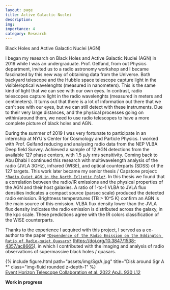 ```yaml
---
layout: page
title: Active Galactic Nuclei
description:
img:
importance: 4
category: Research
---
```


Black Holes and Active Galactic Nuclei (AGN)

I began my research on Black Holes and Active Galactic Nuclei (AGN) in 2019 while I was an undergraduate. Prof. Gelfand, from out Physics department, invited us to a radio astronomy workshop and I became fascinated by this new way of obtaining data from the Universe. Both backyard telescope and the Hubble space telescope capture light in the visible/optical wavelenghts (measured in nanometers). This is the same kind of light that we can see with our own eyes. In contrast, radio telescopes capture light in the radio wavelenghts (measured in meters and centimeters). It turns out that there is a lot of information out there that we can't see with our eyes, but we can still detect with these instruments. Due to their very large distances, and the physical processes going on within/around them, we need to use radio telescopes to have a more complete picture of black holes and AGN.

During the summer of 2019 I was very fortunate to participate in an internship at NYU's Center for Cosmology and Particle Physics. I worked with Prof. Gelfand reducing and analysing radio data from the NEP VLBA Deep field Survey. Achieved a sample of 12 AGN detections from the available 127 phase centers, with 1.5 μJy rms sensitivity. Coming back to Abu Dhabi I continued this research with multiwavelength analysis of the radio (JVLA 3GHz), infrared (WISE), and optical counterparts (SDSS) of the 127 targets. This work later became my senior thesis / Capstone project: <a href="https://archivesspace.nyuad.nyu.edu/repositories/2/archival_objects/28177">`*Radio Quiet AGN in the North Ecliptic Pole*`</a>. In this thesis we found that a correlation between the radio/IR emissions and the physical properties of the AGN and their host galaxies. A ratio of 1-to-1 VLBA to JVLA flux densities indicates a compact source (parsec scale) produced the detected radio emission. Brightness temperatures (TB > 10^5 K) confirm an AGN is the main source of this emission. VLBA flux density lower than the JVLA flux density indicates the radio emission is distributed across the galaxy, in the kpc scale. These predictions agree with the IR colors classification of the WISE counterparts. 

Thanks to the experience I acquired with this project, I served as a co-author to the paper <a href="https://iopscience.iop.org/article/10.3847/1538-4357/ac8665">`*Dependence of the Radio Emission on the Eddington Ratio of Radio-quiet Quasars*`</a> (https://doi.org/10.3847/1538-4357/ac8665), in which I contributed with the imaging and analysis of radio observations of supermassive black holes / quasars.

<div class="row justify-content-sm-center">
    <div class="col-sm-4 mt-3 mt-md-0">
        {% include figure.html path="assets/img/SgrA.jpg" title="Disk around Sgr A *" class="img-fluid rounded z-depth-1" %}
    </div>
</div>
<div class="caption">
	<div class="caption">
    <a href="https://iopscience.iop.org/article/10.3847/2041-8213/ac6674">Event Horizon Telescope Collaboration et al. 2022 ApJL 930 L12</a>
</div>
</div>

**Work in progress**